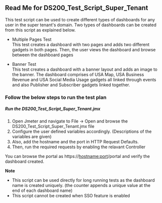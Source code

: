 ## Read Me for DS200_Test_Script_Super_Tenant

This test script can be used to create different types of dashboards for any user in the super tenant's domain. Two types of dashboards can be created from this script as explained below.

* Multiple Pages Test 
\
This test creates a dashboard with two pages and adds two different gadgets in both pages. Then, the user views the dashboard and browse between the dashboard pages

* Banner Test
\
This test creates a dashboard with a banner layout and adds an image to the banner. The dashboard comprises of USA Map, USA Business Revenue and USA Social Media Usage gadgets all linked through events and also Publisher and Subscriber gadgets linked together.


### Follow the below steps to run the test plan

##### Run the DS200_Test_Script_Super_Tenant.jmx
1. Open Jmeter and navigate to File -> Open and browse the DS200_Test_Script_Super_Tenant.jmx file
2. Configure the user defined variables accordingly. (Descriptions of the variables are given)
3. Also, add the hostname and the port in HTTP Request Defaults.
4. Then, run the required requests by enabling the relavant Controller

You can browse the portal as https://<hostname:port>/portal and verify the dashboard created.

**Note**

 - This script can be used directly for long running tests as the dashboard name is created uniquely. (the counter appends a unique value at the end of each dashboard name)
 - This script cannot be created when SSO feature is enabled
